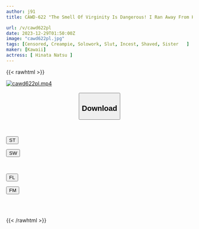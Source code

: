 ```yaml
---
author: j91
title: CAWD-622 "The Smell Of Virginity Is Dangerous! I Ran Away From Home, So I'm Going To Put Up With It." I Was Boiled Over By My Female Brat Younger Sister's <DT Tease Provocation> Where The Puberty Alarm Wouldn't Stop Ringing, And I Continued To Engage In Incestuous Sex With My Unparalleled Dick Over And Over Again. Creampie Natsu Hinata

url: /v/cawd622pl
date: 2023-12-29T01:50:00Z
image: "cawd622pl.jpg"
tags: [Censored, Creampie, Solowork, Slut, Incest, Shaved, Sister	]
maker: [Kawaii]
actress: [ Hinata Natsu ]
---
```



{{< rawhtml >}}

<div class="video" data-videoid="ZbV3lXLwjGfqzbY">
    <a href="javascript:;">
        <img src="/v/cawd622pl/cawd622pl.jpg" width="WIDTH" height="HEIGHT" alt="cawd622pl.mp4" loading="lazy">
    </a>
</div>

<script type="text/javascript" src="https://j91.asia/asset/on-demand-st.js"></script>

<br>
  <link rel="stylesheet" href="https://j91.asia/asset/bs5.css">
  
  <center>
  <button class="btn btn-primary" type="button" data-bs-toggle="collapse" data-bs-target=".multi-collapse" aria-expanded="false" aria-controls="multiCollapseExample1 multiCollapseExample2"><h2>Download</h2></button></center>
</p>
<div class="row">
  <div class="col">
    <div class="collapse multi-collapse" id="multiCollapseExample1">
      <div class="card card-body">
	      	      <br>
<div class="buttons">  
<p><a href="https://streamtape.to/v/ZbV3lXLwjGfqzbY" target="_blank"><button class="btn-hover color-3"><i class="fa fa-download"></i> ST</button></a></p>
<p><a href="https://flaswish.com/yp9ocrznzwoi" target="_blank"><button class="btn-hover color-2"><i class="fa fa-download"></i> SW</button></a></p></div>
    </div>
  </div>
</div>
  <div class="col">
    <div class="collapse multi-collapse" id="multiCollapseExample2">
      <div class="card card-body">
	      <br>
<div class="buttons">
<p><a href="javascript:;" target="_blank"><button class="btn-hover color-9"><i class="fa fa-download"></i> FL</button></a></p>
<p><a href="javascript:;" target="_blank"><button class="btn-hover color-8"><i class="fa fa-download"></i> FM</button></a></p></div>
<br><br>
      </div>
    </div>
  </div>
</div>

{{< /rawhtml >}}